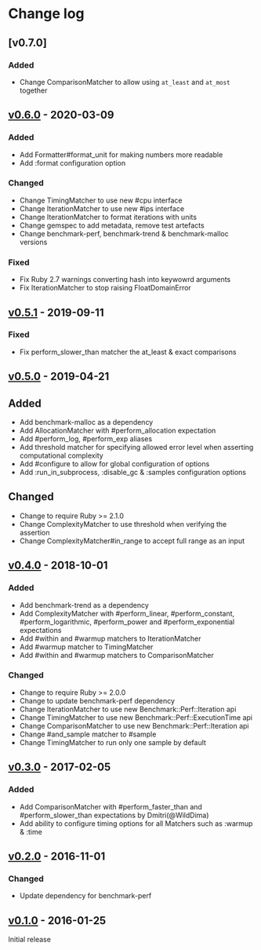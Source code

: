 # Change log

## [v0.7.0]

### Added
* Change ComparisonMatcher to allow using `at_least` and `at_most` together

## [v0.6.0] - 2020-03-09

### Added
* Add Formatter#format_unit for making numbers more readable
* Add :format configuration option

### Changed
* Change TimingMatcher to use new #cpu interface
* Change IterationMatcher to use new #ips interface
* Change IterationMatcher to format iterations with units
* Change gemspec to add metadata, remove test artefacts
* Change benchmark-perf, benchmark-trend & benchmark-malloc versions

### Fixed
* Fix Ruby 2.7 warnings converting hash into keywowrd arguments
* Fix IterationMatcher to stop raising FloatDomainError

## [v0.5.1] - 2019-09-11

### Fixed
* Fix perform_slower_than matcher the at_least & exact comparisons

## [v0.5.0] - 2019-04-21

## Added
* Add benchmark-malloc as a dependency
* Add AllocationMatcher with  #perform_allocation expectation
* Add #perform_log, #perform_exp aliases
* Add threshold matcher for specifying allowed error level when asserting computational complexity
* Add #configure to allow for global configuration of options
* Add :run_in_subprocess, :disable_gc & :samples configuration options

## Changed
* Change to require Ruby >= 2.1.0
* Change ComplexityMatcher to use threshold when verifying the assertion
* Change ComplexityMatcher#in_range to accept full range as an input

## [v0.4.0] - 2018-10-01

### Added
* Add benchmark-trend as a dependency
* Add ComplexityMatcher with #perform_linear, #perform_constant,
  #perform_logarithmic, #perform_power and #perform_exponential expectations
* Add #within and #warmup matchers to IterationMatcher
* Add #warmup matcher to TimingMatcher
* Add #within and #warmup matchers to ComparisonMatcher

### Changed
* Change to require Ruby >= 2.0.0
* Change to update benchmark-perf dependency
* Change IterationMatcher to use new Benchmark::Perf::Iteration api
* Change TimingMatcher to use new Benchmark::Perf::ExecutionTime api
* Change ComparisonMatcher to use new Benchmark::Perf::Iteration api
* Change #and_sample matcher to #sample
* Change TimingMatcher to run only one sample by default

## [v0.3.0] - 2017-02-05

### Added
* Add ComparisonMatcher with #perform_faster_than and #perform_slower_than expectations by Dmitri(@WildDima)
* Add ability to configure timing options for all Matchers such as :warmup & :time

## [v0.2.0] - 2016-11-01

### Changed
* Update dependency for benchmark-perf

## [v0.1.0] - 2016-01-25

Initial release

[v0.6.0]: https://github.com/peter-murach/rspec-benchmark/compare/v0.5.1...v0.6.0
[v0.5.1]: https://github.com/peter-murach/rspec-benchmark/compare/v0.5.0...v0.5.1
[v0.5.0]: https://github.com/peter-murach/rspec-benchmark/compare/v0.4.0...v0.5.0
[v0.4.0]: https://github.com/peter-murach/rspec-benchmark/compare/v0.3.0...v0.4.0
[v0.3.0]: https://github.com/peter-murach/rspec-benchmark/compare/v0.2.0...v0.3.0
[v0.2.0]: https://github.com/peter-murach/rspec-benchmark/compare/v0.1.0...v0.2.0
[v0.1.0]: https://github.com/peter-murach/rspec-benchmark/compare/v0.1.0
